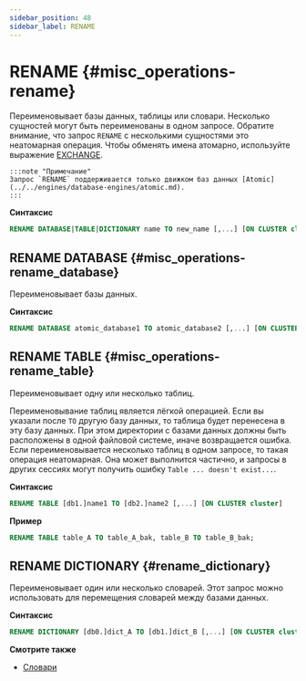 ```yaml
---
sidebar_position: 48
sidebar_label: RENAME
---
```


# RENAME {#misc_operations-rename}

Переименовывает базы данных, таблицы или словари. Несколько сущностей могут быть переименованы в одном запросе.
Обратите внимание, что запрос `RENAME` с несколькими сущностями это неатомарная операция. Чтобы обменять имена атомарно, используйте выражение [EXCHANGE](./exchange.md).

    :::note "Примечание"
    Запрос `RENAME` поддерживается только движком баз данных [Atomic](../../engines/database-engines/atomic.md).
    :::
**Синтаксис**

```sql
RENAME DATABASE|TABLE|DICTIONARY name TO new_name [,...] [ON CLUSTER cluster]
```

## RENAME DATABASE {#misc_operations-rename_database}

Переименовывает базы данных.

**Синтаксис**

```sql
RENAME DATABASE atomic_database1 TO atomic_database2 [,...] [ON CLUSTER cluster]
```

## RENAME TABLE {#misc_operations-rename_table}

Переименовывает одну или несколько таблиц.

Переименовывание таблиц является лёгкой операцией. Если вы указали после `TO` другую базу данных, то таблица будет перенесена в эту базу данных. При этом директории с базами данных должны быть расположены в одной файловой системе, иначе возвращается ошибка. Если переименовывается несколько таблиц в одном запросе, то такая операция неатомарная. Она может выполнится частично, и запросы в других сессиях могут получить ошибку `Table ... doesn't exist...`.

**Синтаксис**

``` sql
RENAME TABLE [db1.]name1 TO [db2.]name2 [,...] [ON CLUSTER cluster]
```

**Пример**

```sql
RENAME TABLE table_A TO table_A_bak, table_B TO table_B_bak;
```

## RENAME DICTIONARY {#rename_dictionary}

Переименовывает один или несколько словарей. Этот запрос можно использовать для перемещения словарей между базами данных.

**Синтаксис**

```sql
RENAME DICTIONARY [db0.]dict_A TO [db1.]dict_B [,...] [ON CLUSTER cluster]
```

**Смотрите также**

-   [Словари](../../sql-reference/dictionaries/index.md)
